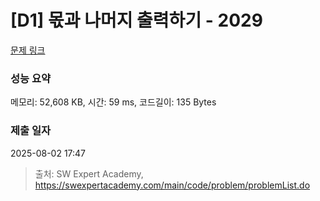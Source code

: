 # [D1] 몫과 나머지 출력하기 - 2029 

[문제 링크](https://swexpertacademy.com/main/code/problem/problemDetail.do?contestProbId=AV5QGNvKAtEDFAUq) 

### 성능 요약

메모리: 52,608 KB, 시간: 59 ms, 코드길이: 135 Bytes

### 제출 일자

2025-08-02 17:47



> 출처: SW Expert Academy, https://swexpertacademy.com/main/code/problem/problemList.do